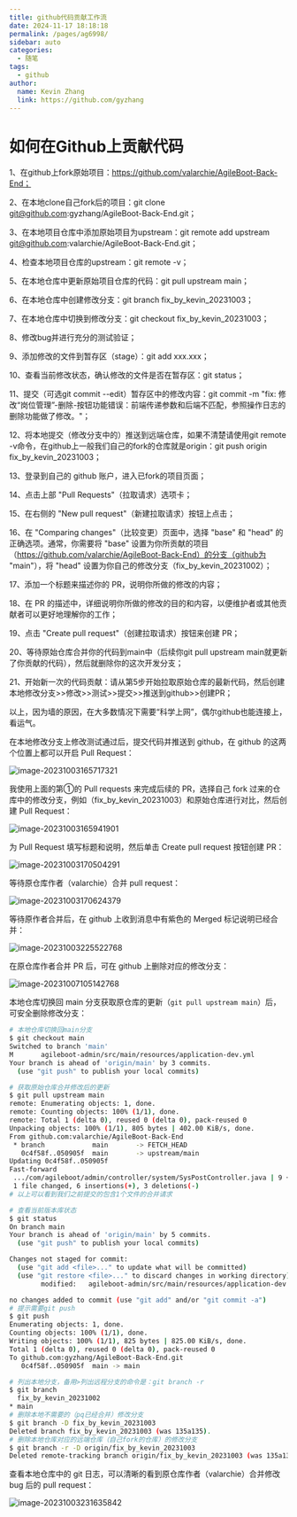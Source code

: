 ```yaml
---
title: github代码贡献工作流
date: 2024-11-17 18:18:18
permalink: /pages/ag6998/
sidebar: auto
categories:
  - 随笔
tags:
  - github
author: 
  name: Kevin Zhang
  link: https://github.com/gyzhang
---
```

# 如何在Github上贡献代码

1、在github上fork原始项目：https://github.com/valarchie/AgileBoot-Back-End；

2、在本地clone自己fork后的项目：git clone git@github.com:gyzhang/AgileBoot-Back-End.git；

3、在本地项目仓库中添加原始项目为upstream：git remote add upstream git@github.com:valarchie/AgileBoot-Back-End.git；

4、检查本地项目仓库的upstream：git remote -v；

5、在本地仓库中更新原始项目仓库的代码：git pull upstream main；

6、在本地仓库中创建修改分支：git branch fix_by_kevin_20231003；

7、在本地仓库中切换到修改分支：git checkout fix_by_kevin_20231003；

8、修改bug并进行充分的测试验证；

9、添加修改的文件到暂存区（stage）：git add xxx.xxx；

10、查看当前修改状态，确认修改的文件是否在暂存区：git status；

11、提交（可选git commit --edit）暂存区中的修改内容：git commit -m "fix: 修改“岗位管理”-删除-按钮功能错误：前端传递参数和后端不匹配，参照操作日志的删除功能做了修改。"；

12、将本地提交（修改分支中的）推送到远端仓库，如果不清楚请使用git remote -v命令，在github上一般我们自己的fork的仓库就是origin：git push origin fix_by_kevin_20231003；

13、登录到自己的 github 账户，进入已fork的项目页面；

14、点击上部 "Pull Requests"（拉取请求）选项卡；

15、在右侧的 "New pull request"（新建拉取请求）按钮上点击；

16、在 "Comparing changes"（比较变更）页面中，选择 "base" 和 "head" 的正确选项。通常，你需要将 "base" 设置为你所贡献的项目（https://github.com/valarchie/AgileBoot-Back-End）的分支（github为 "main"），将 "head" 设置为你自己的修改分支（fix_by_kevin_20231002）；

17、添加一个标题来描述你的 PR，说明你所做的修改的内容；

18、在 PR 的描述中，详细说明你所做的修改的目的和内容，以便维护者或其他贡献者可以更好地理解你的工作；

19、点击 "Create pull request"（创建拉取请求）按钮来创建 PR；

20、等待原始仓库合并你的代码到main中（后续你git pull upstream main就更新了你贡献的代码），然后就删除你的这次开发分支；

21、开始新一次的代码贡献：请从第5步开始拉取原始仓库的最新代码，然后创建本地修改分支>>修改>>测试>>提交>>推送到github>>创建PR；

以上，因为墙的原因，在大多数情况下需要“科学上网”，偶尔github也能连接上，看运气。

在本地修改分支上修改测试通过后，提交代码并推送到 github，在 github 的这两个位置上都可以开启 Pull Request：

![image-20231003165717321](./images/image-20231003165717321.png)

我使用上面的第①的 Pull requests 来完成后续的 PR，选择自己 fork 过来的仓库中的修改分支，例如（fix_by_kevin_20231003）和原始仓库进行对比，然后创建 Pull Request：

![image-20231003165941901](./images/image-20231003165941901.png)

为 Pull Request 填写标题和说明，然后单击 Create pull request 按钮创建 PR：

![image-20231003170504291](./images/image-20231003170504291.png)

等待原仓库作者（valarchie）合并 pull request：

![image-20231003170624379](./images/image-20231003170624379.png)

等待原作者合并后，在 github 上收到消息中有紫色的 Merged 标记说明已经合并：

![image-20231003225522768](./images/image-20231003225522768.png)

在原仓库作者合并 PR 后，可在 github 上删除对应的修改分支：

![image-20231007105142768](./images/image-20231007105142768.png)

本地仓库切换回 main 分支获取原仓库的更新（`git pull upstream main`）后，可安全删除修改分支：

```bash
# 本地仓库切换回main分支
$ git checkout main
Switched to branch 'main'
M       agileboot-admin/src/main/resources/application-dev.yml
Your branch is ahead of 'origin/main' by 3 commits.
  (use "git push" to publish your local commits)

# 获取原始仓库合并修改后的更新
$ git pull upstream main
remote: Enumerating objects: 1, done.
remote: Counting objects: 100% (1/1), done.
remote: Total 1 (delta 0), reused 0 (delta 0), pack-reused 0
Unpacking objects: 100% (1/1), 805 bytes | 402.00 KiB/s, done.
From github.com:valarchie/AgileBoot-Back-End
 * branch            main       -> FETCH_HEAD
   0c4f58f..050905f  main       -> upstream/main
Updating 0c4f58f..050905f
Fast-forward
 .../com/agileboot/admin/controller/system/SysPostController.java | 9 ++++++---
 1 file changed, 6 insertions(+), 3 deletions(-)
# 以上可以看到我们之前提交的包含1个文件的合并请求

# 查看当前版本库状态
$ git status
On branch main
Your branch is ahead of 'origin/main' by 5 commits.
  (use "git push" to publish your local commits)

Changes not staged for commit:
  (use "git add <file>..." to update what will be committed)
  (use "git restore <file>..." to discard changes in working directory)
        modified:   agileboot-admin/src/main/resources/application-dev.yml

no changes added to commit (use "git add" and/or "git commit -a")
# 提示需要git push
$ git push
Enumerating objects: 1, done.
Counting objects: 100% (1/1), done.
Writing objects: 100% (1/1), 825 bytes | 825.00 KiB/s, done.
Total 1 (delta 0), reused 0 (delta 0), pack-reused 0
To github.com:gyzhang/AgileBoot-Back-End.git
   0c4f58f..050905f  main -> main

# 列出本地分支，备用>列出远程分支的命令是：git branch -r
$ git branch
  fix_by_kevin_20231002
* main
# 删除本地不需要的（pq已经合并）修改分支
$ git branch -D fix_by_kevin_20231003
Deleted branch fix_by_kevin_20231003 (was 135a135).
# 删除本地仓库对应的远端仓库（自己fork的仓库）的修改分支
$ git branch -r -D origin/fix_by_kevin_20231003
Deleted remote-tracking branch origin/fix_by_kevin_20231003 (was 135a135).
```

查看本地仓库中的 git 日志，可以清晰的看到原仓库作者（valarchie）合并修改 bug 后的 pull request：

![image-20231003231635842](./images/image-20231003231635842.png)



